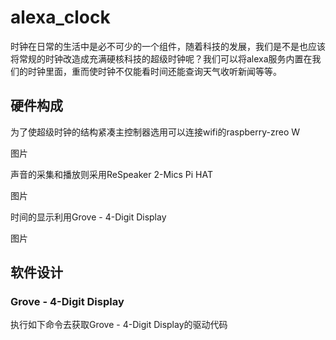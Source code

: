 # alexa_clock
时钟在日常的生活中是必不可少的一个组件，随着科技的发展，我们是不是也应该将常规的时钟改造成充满硬核科技的超级时钟呢？我们可以将alexa服务内置在我们的时钟里面，重而使时钟不仅能看时间还能查询天气收听新闻等等。

## 硬件构成

为了使超级时钟的结构紧凑主控制器选用可以连接wifi的raspberry-zreo W

图片

声音的采集和播放则采用ReSpeaker 2-Mics Pi HAT

图片

时间的显示利用Grove - 4-Digit Display

图片

## 软件设计

### Grove - 4-Digit Display

执行如下命令去获取Grove - 4-Digit Display的驱动代码

```shell



```
